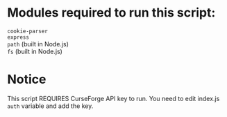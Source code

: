 # Modules required to run this script:
`cookie-parser`<br>
`express`<br>
`path` (built in Node.js)<br>
`fs` (built in Node.js)<br>
# Notice
This script REQUIRES CurseForge API key to run. You need to edit index.js `auth` variable and add the key.
